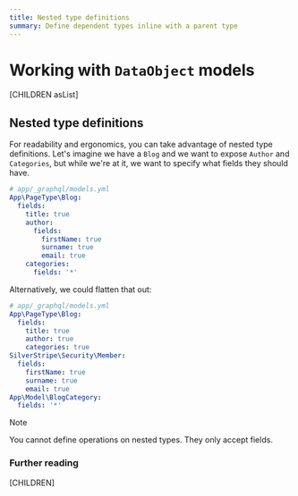 ```yaml
---
title: Nested type definitions
summary: Define dependent types inline with a parent type
---
```

# Working with `DataObject` models

[CHILDREN asList]

## Nested type definitions

For readability and ergonomics, you can take advantage of nested type definitions. Let's imagine
we have a `Blog` and we want to expose `Author` and `Categories`, but while we're at it, we want
to specify what fields they should have.

```yml
# app/_graphql/models.yml
App\PageType\Blog:
  fields:
    title: true
    author:
      fields:
        firstName: true
        surname: true
        email: true
    categories:
      fields: '*'
```

Alternatively, we could flatten that out:

```yml
# app/_graphql/models.yml
App\PageType\Blog:
  fields:
    title: true
    author: true
    categories: true
SilverStripe\Security\Member:
  fields:
    firstName: true
    surname: true
    email: true
App\Model\BlogCategory:
  fields: '*'
```

> [!NOTE]
> You cannot define operations on nested types. They only accept fields.

### Further reading

[CHILDREN]
